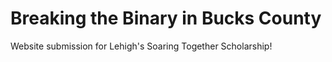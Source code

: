 # Breaking the Binary in Bucks County
Website submission for Lehigh's Soaring Together Scholarship!
